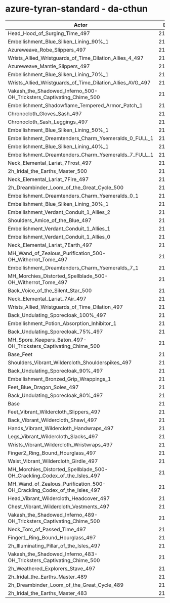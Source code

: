 # azure-tyran-standard - da-cthun
| Actor | DPS | Increase |
|---|:---:|:---:|
|Head_Hood_of_Surging_Time_497|218570|2.17%|
|Embellishment_Blue_Silken_Lining_90%_1|216546|1.22%|
|Azureweave_Robe_Slippers_497|216391|1.15%|
|Wrists_Allied_Wristguards_of_Time_Dilation_Allies_4_497|216351|1.13%|
|Azureweave_Mantle_Slippers_497|216331|1.12%|
|Embellishment_Blue_Silken_Lining_70%_1|216028|0.98%|
|Wrists_Allied_Wristguards_of_Time_Dilation_Allies_AVG_497|215961|0.95%|
|Vakash_the_Shadowed_Inferno_500-OH_Tricksters_Captivating_Chime_500|215852|0.90%|
|Embellishment_Shadowflame_Tempered_Armor_Patch_1|215701|0.83%|
|Chronocloth_Gloves_Sash_497|215558|0.76%|
|Chronocloth_Sash_Leggings_497|215433|0.70%|
|Embellishment_Blue_Silken_Lining_50%_1|215417|0.70%|
|Embellishment_Dreamtenders_Charm_Ysemeralds_0_FULL_1|215354|0.67%|
|Embellishment_Blue_Silken_Lining_40%_1|215084|0.54%|
|Embellishment_Dreamtenders_Charm_Ysemeralds_7_FULL_1|215076|0.54%|
|Neck_Elemental_Lariat_7Frost_497|215059|0.53%|
|2h_Iridal_the_Earths_Master_500|214979|0.49%|
|Neck_Elemental_Lariat_7Fire_497|214943|0.47%|
|2h_Dreambinder_Loom_of_the_Great_Cycle_500|214919|0.46%|
|Embellishment_Dreamtenders_Charm_Ysemeralds_0_1|214883|0.45%|
|Embellishment_Blue_Silken_Lining_30%_1|214849|0.43%|
|Embellishment_Verdant_Conduit_1_Allies_2|214820|0.42%|
|Shoulders_Amice_of_the_Blue_497|214777|0.40%|
|Embellishment_Verdant_Conduit_1_Allies_1|214729|0.37%|
|Embellishment_Verdant_Conduit_1_Allies_0|214726|0.37%|
|Neck_Elemental_Lariat_7Earth_497|214715|0.37%|
|MH_Wand_of_Zealous_Purification_500-OH_Witherrot_Tome_497|214676|0.35%|
|Embellishment_Dreamtenders_Charm_Ysemeralds_7_1|214652|0.34%|
|MH_Morchies_Distorted_Spellblade_500-OH_Witherrot_Tome_497|214559|0.29%|
|Back_Voice_of_the_Silent_Star_500|214555|0.29%|
|Neck_Elemental_Lariat_7Air_497|214466|0.25%|
|Wrists_Allied_Wristguards_of_Time_Dilation_497|214324|0.18%|
|Back_Undulating_Sporecloak_100%_497|214178|0.12%|
|Embellishment_Potion_Absorption_Inhibitor_1|214139|0.10%|
|Back_Undulating_Sporecloak_75%_497|214128|0.09%|
|MH_Spore_Keepers_Baton_497-OH_Tricksters_Captivating_Chime_500|214125|0.09%|
|Base_Feet|214111|0.09%|
|Shoulders_Vibrant_Wildercloth_Shoulderspikes_497|214083|0.07%|
|Back_Undulating_Sporecloak_90%_497|214072|0.07%|
|Embellishment_Bronzed_Grip_Wrappings_1|214063|0.06%|
|Feet_Blue_Dragon_Soles_497|214031|0.05%|
|Back_Undulating_Sporecloak_80%_497|213986|0.03%|
|Base|213929|0.00%|
|Feet_Vibrant_Wildercloth_Slippers_497|213895|-0.02%|
|Back_Vibrant_Wildercloth_Shawl_497|213837|-0.04%|
|Hands_Vibrant_Wildercloth_Handwraps_497|213748|-0.08%|
|Legs_Vibrant_Wildercloth_Slacks_497|213718|-0.10%|
|Wrists_Vibrant_Wildercloth_Wristwraps_497|213715|-0.10%|
|Finger2_Ring_Bound_Hourglass_497|213714|-0.10%|
|Waist_Vibrant_Wildercloth_Girdle_497|213688|-0.11%|
|MH_Morchies_Distorted_Spellblade_500-OH_Crackling_Codex_of_the_Isles_497|213661|-0.13%|
|MH_Wand_of_Zealous_Purification_500-OH_Crackling_Codex_of_the_Isles_497|213650|-0.13%|
|Head_Vibrant_Wildercloth_Headcover_497|213614|-0.15%|
|Chest_Vibrant_Wildercloth_Vestments_497|213581|-0.16%|
|Vakash_the_Shadowed_Inferno_489-OH_Tricksters_Captivating_Chime_500|213561|-0.17%|
|Neck_Torc_of_Passed_Time_497|213404|-0.25%|
|Finger1_Ring_Bound_Hourglass_497|213115|-0.38%|
|2h_Illuminating_Pillar_of_the_Isles_497|212937|-0.46%|
|Vakash_the_Shadowed_Inferno_483-OH_Tricksters_Captivating_Chime_500|212344|-0.74%|
|2h_Weathered_Explorers_Stave_497|212330|-0.75%|
|2h_Iridal_the_Earths_Master_489|211764|-1.01%|
|2h_Dreambinder_Loom_of_the_Great_Cycle_489|211759|-1.01%|
|2h_Iridal_the_Earths_Master_483|210333|-1.68%|

